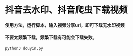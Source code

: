 #  抖音去水印、抖音爬虫下载视频

####  使用方法，运行脚本，输入视频分享url，即可下载无水印视频  
#### 不要太频繁下载，频繁下载有可能会下载失败。

```
python3 douyin.py
```


